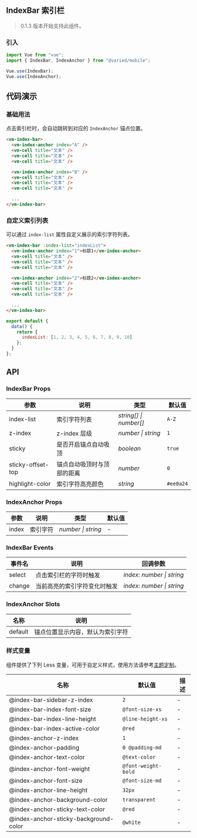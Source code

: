 ## IndexBar 索引栏

> 0.1.3 版本开始支持此组件。

### 引入

```js
import Vue from "vue";
import { IndexBar, IndexAnchor } from "@varied/mobile";

Vue.use(IndexBar);
Vue.use(IndexAnchor);
```

## 代码演示

### 基础用法

点击索引栏时，会自动跳转到对应的 `IndexAnchor` 锚点位置。

```html
<vm-index-bar>
  <vm-index-anchor index="A" />
  <vm-cell title="文本" />
  <vm-cell title="文本" />
  <vm-cell title="文本" />

  <vm-index-anchor index="B" />
  <vm-cell title="文本" />
  <vm-cell title="文本" />
  <vm-cell title="文本" />

  ...
</vm-index-bar>
```

### 自定义索引列表

可以通过 `index-list` 属性自定义展示的索引字符列表。

```html
<vm-index-bar :index-list="indexList">
  <vm-index-anchor index="1">标题1</vm-index-anchor>
  <vm-cell title="文本" />
  <vm-cell title="文本" />
  <vm-cell title="文本" />

  <vm-index-anchor index="2">标题2</vm-index-anchor>
  <vm-cell title="文本" />
  <vm-cell title="文本" />
  <vm-cell title="文本" />

  ...
</vm-index-bar>
```

```js
export default {
  data() {
    return {
      indexList: [1, 2, 3, 4, 5, 6, 7, 8, 9, 10]
    };
  }
};
```

## API

### IndexBar Props

| 参数              | 说明                       | 类型                   | 默认值    |
| ----------------- | -------------------------- | ---------------------- | --------- |
| index-list        | 索引字符列表               | _string[] \| number[]_ | `A-Z`     |
| z-index           | z-index 层级               | _number \| string_     | `1`       |
| sticky            | 是否开启锚点自动吸顶       | _boolean_              | `true`    |
| sticky-offset-top | 锚点自动吸顶时与顶部的距离 | _number_               | `0`       |
| highlight-color   | 索引字符高亮颜色           | _string_               | `#ee0a24` |

### IndexAnchor Props

| 参数  | 说明     | 类型               | 默认值 |
| ----- | -------- | ------------------ | ------ |
| index | 索引字符 | _number \| string_ | -      |

### IndexBar Events

| 事件名 | 说明                         | 回调参数                  |
| ------ | ---------------------------- | ------------------------- |
| select | 点击索引栏的字符时触发       | _index: number \| string_ |
| change | 当前高亮的索引字符变化时触发 | _index: number \| string_ |

### IndexAnchor Slots

| 名称    | 说明                             |
| ------- | -------------------------------- |
| default | 锚点位置显示内容，默认为索引字符 |

### 样式变量

组件提供了下列 Less 变量，可用于自定义样式，使用方法请参考[主题定制](#/theme)。

| 名称                                  | 默认值              | 描述 |
| ------------------------------------- | ------------------- | ---- |
| @index-bar-sidebar-z-index            | `2`                 | -    |
| @index-bar-index-font-size            | `@font-size-xs`     | -    |
| @index-bar-index-line-height          | `@line-height-xs`   | -    |
| @index-bar-index-active-color         | `@red`              | -    |
| @index-anchor-z-index                 | `1`                 | -    |
| @index-anchor-padding                 | `0 @padding-md`     | -    |
| @index-anchor-text-color              | `@text-color`       | -    |
| @index-anchor-font-weight             | `@font-weight-bold` | -    |
| @index-anchor-font-size               | `@font-size-md`     | -    |
| @index-anchor-line-height             | `32px`              | -    |
| @index-anchor-background-color        | `transparent`       | -    |
| @index-anchor-sticky-text-color       | `@red`              | -    |
| @index-anchor-sticky-background-color | `@white`            | -    |
